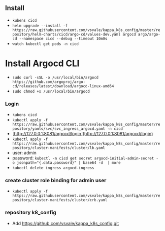 ## Install
- `kubens cicd`
- `helm upgrade --install -f https://raw.githubusercontent.com/vsvale/kappa_k8s_config/master/repository/helm-charts/cicd/argo-cd/values-dev.yaml argocd argo/argo-cd --namespace cicd --debug --timeout 10m0s`
- `watch kubectl get pods -n cicd`

# Install Argocd CLI

- `sudo curl -sSL -o /usr/local/bin/argocd https://github.com/argoproj/argo-cd/releases/latest/download/argocd-linux-amd64`
- `sudo chmod +x /usr/local/bin/argocd`

### Login

- `kubens cicd`
- `kubectl apply -f https://raw.githubusercontent.com/vsvale/kappa_k8s_config/master/repository/yamls/svc/svc_ingress_argocd.yaml -n cicd`
- [http://127.0.0.1:8081/argocd/login](http://127.0.0.1:8081/argocd/login)
- `kubectl apply -f https://raw.githubusercontent.com/vsvale/kappa_k8s_config/master/repository/cluster-manifests/cluster/lb.yaml`
- user: admin
- password: `kubectl -n cicd get secret argocd-initial-admin-secret -o jsonpath="{.data.password}" | base64 -d  | more`
- `kubectl delete ingress argocd-ingress`

### create cluster role binding for admin user

- `kubectl apply -f https://raw.githubusercontent.com/vsvale/kappa_k8s_config/master/repository/cluster-manifests/cluster/crb.yaml`

### repository k8_config

- Add https://github.com/vsvale/kappa_k8s_config.git